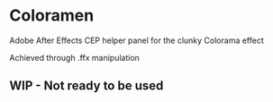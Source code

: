 # Coloramen
Adobe After Effects CEP helper panel for the clunky Colorama effect

Achieved through .ffx manipulation

## WIP - Not ready to be used

